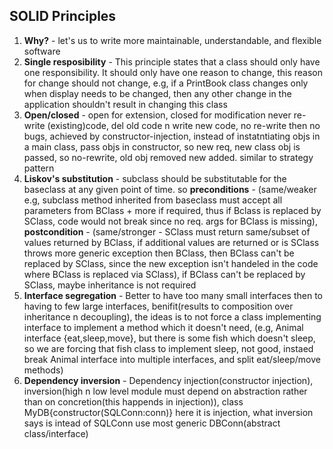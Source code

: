 ## SOLID Principles
1. **Why?**  - let's us to write more maintainable, understandable, and flexible software  
2. **Single resposibility** - This principle states that a class should only have one responsibility. It should only have one reason to change, this reason for change should not change, e.g, if a PrintBook class changes only when display needs to be changed, then any other change in the application shouldn't result in changing this class
3. **Open/closed** - open for extension, closed for modification never re-write (existing)code, del old code n write new code, no re-write then no bugs, achieved by constructor-injection, instead of instatntiating objs in a main class, pass objs in constructor, so new req, new class obj is passed, so no-rewrite, old obj removed new added. similar to strategy pattern
4. **Liskov's substitution** - subclass should be substitutable for the baseclass at any given point of time. so **preconditions** - (same/weaker e.g, subclass method inherited from baseclass must accept all parameters from BClass + more if required, thus if Bclass is replaced by SClass, code would not break since no req. args for BClass is missing), **postcondition** - (same/stronger - SClass must return same/subset of values returned by BClass, if additional values are returned or is SClass throws more generic exception then BClass, then BClass can't be replaced by SClass, since the new exception isn't handeled in the code where BClass is replaced via SClass), if BClass can't be replaced by SClass, maybe inheritance is not required
5. **Interface segregation** -  Better to have too many small interfaces then to having to few large interfaces, benifit(results to composition over inheritance n decoupling), the ideas is to not force a class implementing interface to implement a method which it doesn't need, (e.g, Animal interface {eat,sleep,move}, but there is some fish which doesn't sleep, so we are forcing that fish class to implement sleep, not good, instaed break Animal interface into multiple interfaces, and split eat/sleep/move methods)
6. **Dependency inversion** - Dependency injection(constructor injection), inversion(high n low level module must depend on abstraction rather than on concretion(this happends in injection)), class MyDB{constructor(SQLConn:conn)} here it is injection, what inversion says is intead of SQLConn use most generic DBConn(abstract class/interface)

